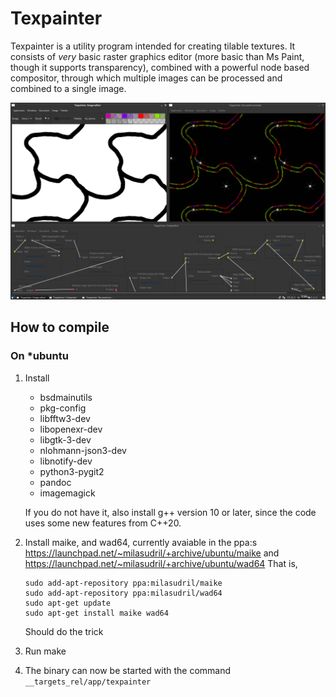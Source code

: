 # Texpainter

Texpainter is a utility program intended for creating tilable textures. It consists of *very* basic raster graphics editor (more basic than Ms Paint, though it supports transparency), combined with a powerful node based compositor, through which multiple images can be processed and combined to a single image.

![Screenshot](./screenshot.png)

## How to compile

### On *ubuntu

 1. Install
    * bsdmainutils
    * pkg-config
    * libfftw3-dev
    * libopenexr-dev
    * libgtk-3-dev
    * nlohmann-json3-dev
    * libnotify-dev
    * python3-pygit2
    * pandoc
    * imagemagick

    If you do not have it, also install g++ version 10 or later, since the code uses some new features from C++20.

 2. Install maike, and wad64, currently avaiable in the ppa:s https://launchpad.net/~milasudril/+archive/ubuntu/maike
    and https://launchpad.net/~milasudril/+archive/ubuntu/wad64 That is,

        sudo add-apt-repository ppa:milasudril/maike
        sudo add-apt-repository ppa:milasudril/wad64
        sudo apt-get update
        sudo apt-get install maike wad64

    Should do the trick

 3. Run make

 4. The binary can now be started with the command `__targets_rel/app/texpainter`